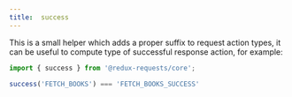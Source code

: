 ```yaml
---
title:  success
---
```


This is a small helper which adds a proper suffix to request action types, it can
be useful to compute type of successful response action, for example:
```js
import { success } from '@redux-requests/core';

success('FETCH_BOOKS') === 'FETCH_BOOKS_SUCCESS'
```
